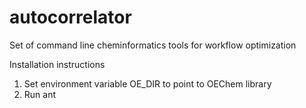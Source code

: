 # autocorrelator
Set of command line cheminformatics tools for workflow optimization

Installation instructions
1. Set environment variable OE_DIR to point to OEChem library
2. Run ant 
